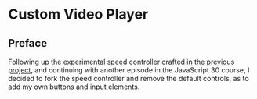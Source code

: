 # Custom Video Player

## Preface

Following up the experimental speed controller crafted [in the previous project](https://codepen.io/borntofrappe/pen/XOWWZV), and continuing with another episode in the JavaScript 30 course, I decided to fork the speed controller and remove the default controls, as to add my own buttons and input elements.
